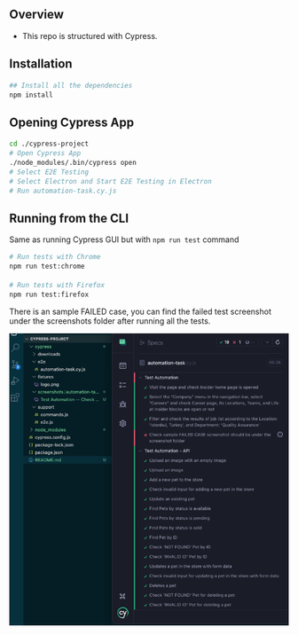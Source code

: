 ## Overview

- This repo is structured with Cypress.

## Installation

```bash
## Install all the dependencies
npm install
```

## Opening Cypress App

```bash
cd ./cypress-project
# Open Cypress App
./node_modules/.bin/cypress open
# Select E2E Testing
# Select Electron and Start E2E Testing in Electron
# Run automation-task.cy.js
```


## Running from the CLI

Same as running Cypress GUI but with `npm run test` command

```bash
# Run tests with Chrome
npm run test:chrome

# Run tests with Firefox
npm run test:firefox
```

There is an  sample FAILED case, you can find the failed test screenshot under the screenshots folder after running all the tests.

![Tests Passes](image.png)